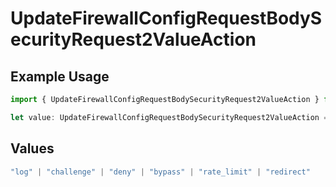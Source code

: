 # UpdateFirewallConfigRequestBodySecurityRequest2ValueAction

## Example Usage

```typescript
import { UpdateFirewallConfigRequestBodySecurityRequest2ValueAction } from "@vercel/sdk/models/updatefirewallconfigop.js";

let value: UpdateFirewallConfigRequestBodySecurityRequest2ValueAction = "log";
```

## Values

```typescript
"log" | "challenge" | "deny" | "bypass" | "rate_limit" | "redirect"
```
